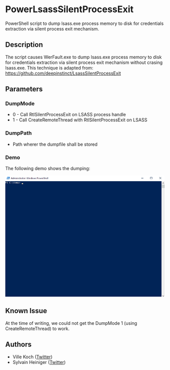 # PowerLsassSilentProcessExit

PowerShell script to dump lsass.exe process memory to disk for credentials extraction via silent process exit mechanism.

## Description

The script causes WerFault.exe to dump lsass.exe process memory to disk for credentials extraction via silent process exit mechanism without crasing lsass.exe. This technique is adapted from: https://github.com/deepinstinct/LsassSilentProcessExit

## Parameters

### DumpMode

- 0 - Call RtlSilentProcessExit on LSASS process handle
- 1 - Call CreateRemoteThread with RtlSilentProcessExit on LSASS

### DumpPath
- Path wherer the dumpfile shall be stored

### Demo

The following demo shows the dumping:

![Demo](demo.gif)

## Known Issue

At the time of writing, we could not get the DumpMode 1 (using CreateRemoteThread) to work.

## Authors

- Ville Koch ([Twitter](https://twitter.com/vegvisir87))
- Sylvain Heiniger ([Twitter](https://twitter.com/sploutchy))
